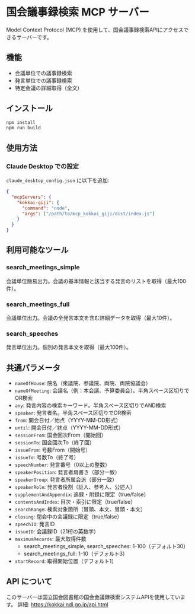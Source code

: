 # 国会議事録検索 MCP サーバー

Model Context Protocol (MCP) を使用して、国会議事録検索APIにアクセスできるサーバーです。

## 機能

- 会議単位での議事録検索
- 発言単位での議事録検索
- 特定会議の詳細取得（全文）

## インストール

```bash
npm install
npm run build
```

## 使用方法

### Claude Desktop での設定

`claude_desktop_config.json` に以下を追加:

```json
{
  "mcpServers": {
    "kokkai-giji": {
      "command": "node",
      "args": ["/path/to/mcp_kokkai_giji/dist/index.js"]
    }
  }
}
```

## 利用可能なツール

### search_meetings_simple
会議単位簡易出力。会議の基本情報と該当する発言のリストを取得（最大100件）。

### search_meetings_full  
会議単位出力。会議の全発言本文を含む詳細データを取得（最大10件）。

### search_speeches
発言単位出力。個別の発言本文を取得（最大100件）。

## 共通パラメータ

- `nameOfHouse`: 院名（衆議院、参議院、両院、両院協議会）
- `nameOfMeeting`: 会議名（例：本会議、予算委員会）。半角スペース区切りでOR検索
- `any`: 発言内容の検索キーワード。半角スペース区切りでAND検索
- `speaker`: 発言者名。半角スペース区切りでOR検索
- `from`: 開会日付／始点（YYYY-MM-DD形式）
- `until`: 開会日付／終点（YYYY-MM-DD形式）
- `sessionFrom`: 国会回次From（開始回）
- `sessionTo`: 国会回次To（終了回）
- `issueFrom`: 号数From（開始号）
- `issueTo`: 号数To（終了号）
- `speechNumber`: 発言番号（0以上の整数）
- `speakerPosition`: 発言者肩書き（部分一致）
- `speakerGroup`: 発言者所属会派（部分一致）
- `speakerRole`: 発言者役割（証人、参考人、公述人）
- `supplementAndAppendix`: 追録・附録に限定（true/false）
- `contentsAndIndex`: 目次・索引に限定（true/false）
- `searchRange`: 検索対象箇所（冒頭、本文、冒頭・本文）
- `closing`: 閉会中の会議録に限定（true/false）
- `speechID`: 発言ID
- `issueID`: 会議録ID（21桁の英数字）
- `maximumRecords`: 最大取得件数
  - search_meetings_simple, search_speeches: 1-100（デフォルト30）
  - search_meetings_full: 1-10（デフォルト3）
- `startRecord`: 取得開始位置（デフォルト1）

## API について

このサーバーは国立国会図書館の国会会議録検索システムAPIを使用しています。
詳細: https://kokkai.ndl.go.jp/api.html